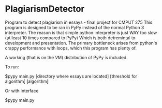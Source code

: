 # PlagiarismDetector
Program to detect plagiarism in essays - final project for CMPUT 275
This program is designed to be ran in PyPy instead of the normal Python 3 interpreter.
The reason is that simple python interpreter is just WAY too slow (at least 10 times compared to PyPy)
Which is both detremintal to development and presentation.
The primary bottleneck arises from python's crappy performance with loops, which this program has plenty of.

A working (that is on the VM) distribution of PyPy is included.

To run:

$pypy main.py [directory where essays are located] [threshold for algorithm] [algorithm]

Or with interface

$pypy main.py
